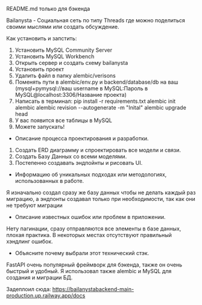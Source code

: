 README.md только для бэкенда


Bailanysta - 
Социальная сеть по типу Threads где можно поделиться своими мыслями или создать обсуждение.

Как установить и запстить:
1. Установить MySQL Community Server
2. Установить MySQL Workbench
3. Открыть сервер и создать схему bailanysta
4. Установить проект
5. Удалить файл в папку alembic/verisons
6. Поменять пути в alembic/env.py и backend/database/db на ваш (mysql+pymysql://ваш username в MySQL:Пароль в MySQL@localhost:3306/Название проекта)
7. Написать в терминал:
    pip install -r requirements.txt
    alembic init alembic
    alembic revision --autogenerate -m "Inital"
    alembic upgrade head
8. У вас появится все таблицы в MySQL
9. Можете запускать!

- Описание процесса проектирования и разработки.

1. Создать ERD диаграмму и спроектировать все модели и связи.
2. Создать Базу Данных со всеми моделями.
3. Постепенно создавать эндпойнты и рисовать UI.

- Информацию об уникальных подходах или методологиях, использованных в работе.

Я изначально создал сразу же базу данных чтобы не делать каждый раз миграцию, а эндпонты создавал только при необходимости, так как они не требуют миграции

- Описание известных ошибок или проблем в приложении.
  
Нету пагинации, сразу отправляются все элементы в базе данных, плохая практика.
В некоторых местах отсутствуют правильный хэндлинг ошибок.

- Объясните почему выбрали этот технический стэк.

FastAPI очень популярный фреймворк для бэкенда, также он очень быстрый и удобный. Я использовал также alembic и MySQL для создания и миграции БД.

Задеплоил сюда: 
https://bailanystabackend-main-production.up.railway.app/docs

